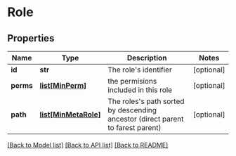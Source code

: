 # Role

## Properties
Name | Type | Description | Notes
------------ | ------------- | ------------- | -------------
**id** | **str** | The role&#x27;s identifier | [optional] 
**perms** | [**list[MinPerm]**](MinPerm.md) | the permisions included in this role | [optional] 
**path** | [**list[MinMetaRole]**](MinMetaRole.md) | The roles&#x27;s path sorted by descending ancestor (direct parent to farest parent) | [optional] 

[[Back to Model list]](../README.md#documentation-for-models) [[Back to API list]](../README.md#documentation-for-api-endpoints) [[Back to README]](../README.md)

